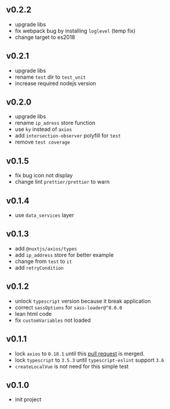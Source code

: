 ## v0.2.2
* upgrade libs
* fix webpack bug by installing `loglevel` (temp fix)
* change target to es2018

## v0.2.1
* upgrade libs
* rename `test` dir to `test_unit`
* increase required nodejs version

## v0.2.0
* upgrade libs
* rename `ip_adress` store function
* use `ky` instead of `axios`
* add `intersection-observer` polyfill for `test`
* remove `test coverage`

## v0.1.5
* fix bug icon not display
* change lint `prettier/prettier` to warn

## v0.1.4
* use `data_services` layer

## v0.1.3
* add `@nuxtjs/axios/types`
* add `ip_address` store for better example
* change from `test` to `it`
* add `retryCondition`

## v0.1.2
* unlock `typescript` version because it break application
* correct `sassOptions` for `sass-loader@^8.0.0`
* lean html code
* fix `customVariables` not loaded

## v0.1.1
* lock `axios` to `0.18.1` until this [pull request](https://github.com/axios/axios/pull/2207) is merged.
* lock `typescript` to `3.5.3` until `typescript-eslint` support `3.6`
* `createLocalVue` is not need for this simple test

## v0.1.0
* init project
